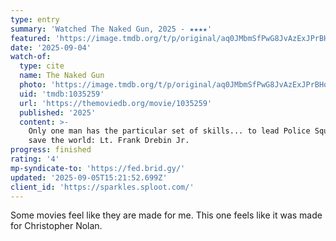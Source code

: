 ```yaml
---
type: entry
summary: 'Watched The Naked Gun, 2025 - ★★★★'
featured: 'https://image.tmdb.org/t/p/original/aq0JMbmSfPwG8JvAzExJPrBHqmG.jpg'
date: '2025-09-04'
watch-of:
  type: cite
  name: The Naked Gun
  photo: 'https://image.tmdb.org/t/p/original/aq0JMbmSfPwG8JvAzExJPrBHqmG.jpg'
  uid: 'tmdb:1035259'
  url: 'https://themoviedb.org/movie/1035259'
  published: '2025'
  content: >-
    Only one man has the particular set of skills... to lead Police Squad and
    save the world: Lt. Frank Drebin Jr.
progress: finished
rating: '4'
mp-syndicate-to: 'https://fed.brid.gy/'
updated: '2025-09-05T15:21:52.699Z'
client_id: 'https://sparkles.sploot.com/'
---
```

Some movies feel like they are made for me. This one feels like it was made for Christopher Nolan.
